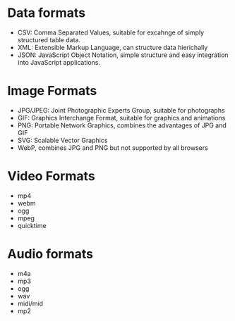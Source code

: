 # Data formats
- CSV: Comma Separated Values, suitable for excahnge of simply structured table data.
- XML: Extensible Markup Language, can structure data hierichally
- JSON: JavaScript Object Notation, simple structure and easy integration into JavaScript applications.

# Image Formats
- JPG/JPEG: Joint Photographic Experts Group, suitable for photographs
- GIF: Graphics Interchange Format, suitable for graphics and animations
- PNG: Portable Network Graphics, combines the advantages of JPG and GIF
- SVG: Scalable Vector Graphics
- WebP, combines JPG and PNG but not supported by all browsers

# Video Formats
- mp4
- webm
- ogg
- mpeg
- quicktime

# Audio formats
- m4a
- mp3
- ogg
- wav
- midi/mid
- mp2
